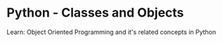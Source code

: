 # Python - Classes and Objects
Learn: Object Oriented Programming and it's related concepts in Python
